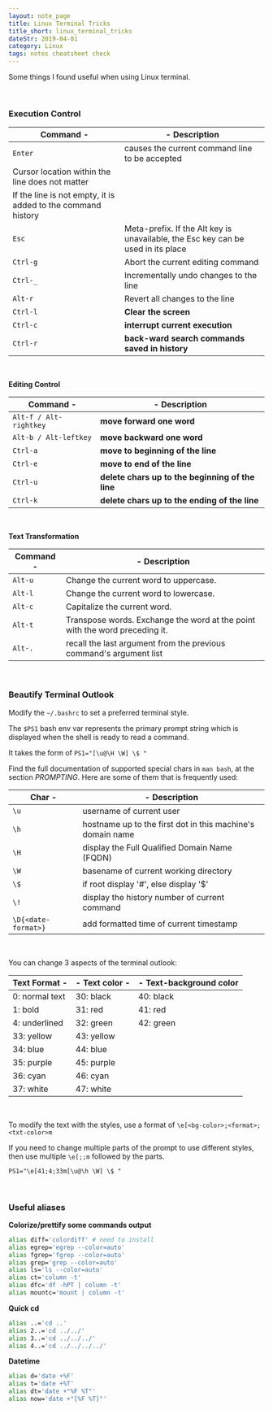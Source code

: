 ```yaml
---
layout: note_page
title: Linux Terminal Tricks
title_short: linux_terminal_tricks
dateStr: 2019-04-01
category: Linux
tags: notes cheatsheet check
---
```


Some things I found useful when using Linux terminal.

<br/>

### Execution Control

Command - | - Description
--------- | -------------
`Enter` | causes the current command line to be accepted
| Cursor location within the line does not matter
| If the line is not empty, it is added to the command history
`Esc` | Meta-prefix. If the Alt key is unavailable, the Esc key can be used in its place
`Ctrl-g` | Abort the current editing command
`Ctrl-_` | Incrementally undo changes to the line
`Alt-r` | Revert all changes to the line
`Ctrl-l` | **Clear the screen**
`Ctrl-c` | **interrupt current execution**
`Ctrl-r` | **back-ward search commands saved in history**

<br/>

**Editing Control**

Command - | - Description
----------|--------------
`Alt-f / Alt-rightkey` | **move forward one word**
`Alt-b / Alt-leftkey` | **move backward one word**
`Ctrl-a` | **move to beginning of the line**
`Ctrl-e` | **move to end of the line**
`Ctrl-u` | **delete chars up to the beginning of the line**
`Ctrl-k` | **delete chars up to the ending of the line**

<br/>

**Text Transformation**

Command - | - Description
----------|--------------
`Alt-u` | Change the current word to uppercase.
`Alt-l` | Change the current word to lowercase.
`Alt-c` | Capitalize the current word.
`Alt-t` | Transpose words. Exchange the word at the point with the word preceding it.
`Alt-.` | recall the last argument from the previous command's argument list

<br/>

### Beautify Terminal Outlook

Modify the `~/.bashrc` to set a preferred terminal style.

The `$PS1` bash env var represents the primary prompt string which is displayed when the shell is ready to read a command.

It takes the form of `PS1="[\u@\H \W] \$ "`

Find the full documentation of supported special chars in `man bash`, at the section _PROMPTING_. Here are some of them that is frequently used:

Char - | - Description
------ | -------------
`\u` | username of current user
`\h` | hostname up to the first dot in this machine's domain name
`\H` | display the Full Qualified Domain Name (FQDN)
`\W` | basename of current working directory
`\$` | if root display '#', else display '$'
`\!` | display the history number of current command
`\D{<date-format>}` | add formatted time of current timestamp

<br/>

You can change 3 aspects of the terminal outlook:

Text Format - | - Text color - | - Text-background color
------------- | -------------- | -----------------------
0: normal text | 30: black | 40: black
1: bold | 31: red | 41: red
4: underlined | 32: green | 42: green
| 33: yellow | 43: yellow
| 34: blue | 44: blue
| 35: purple | 45: purple
| 36: cyan | 46: cyan
| 37: white | 47: white

<br/>

To modify the text with the styles, use a format of `\e[<bg-color>;<format>;<txt-color>m`

If you need to change multiple parts of the prompt to use different styles, then use multiple `\e[;;m` followed by the parts.

`PS1="\e[41;4;33m[\u@\h \W] \$ "`

<br/>

### Useful aliases

**Colorize/prettify some commands output**

```sh
alias diff='colordiff' # need to install
alias egrep='egrep --color=auto'
alias fgrep='fgrep --color=auto'
alias grep='grep --color=auto'
alias ls='ls --color=auto'
alias ct='column -t'
alias dfc='df -hPT | column -t'
alias mountc='mount | column -t'
```

**Quick cd**

```sh
alias ..='cd ..'
alias 2..='cd ../../'
alias 3..='cd ../../../'
alias 4..='cd ../../../../'
```

**Datetime**

```sh
alias d='date +%F'
alias t='date +%T'
alias dt='date +"%F %T"'
alias now='date +"[%F %T]"'
```
